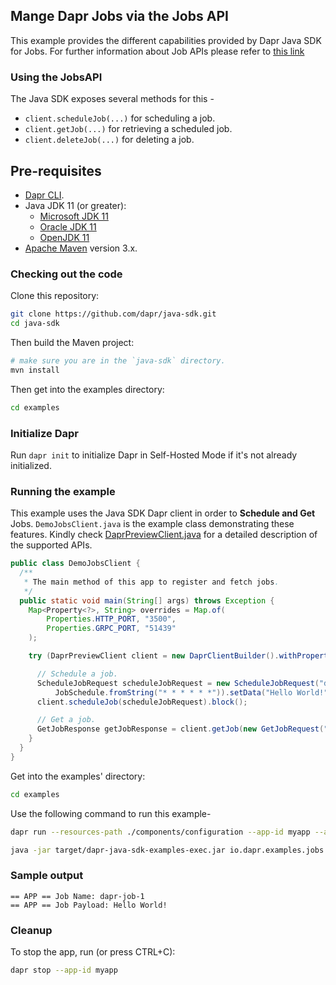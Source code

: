 ## Mange Dapr Jobs via the Jobs API

This example provides the different capabilities provided by Dapr Java SDK for Jobs. For further information about Job APIs please refer to [this link](https://docs.dapr.io/developing-applications/building-blocks/jobs/jobs-overview/)

### Using the JobsAPI

The Java SDK exposes several methods for this -
* `client.scheduleJob(...)` for scheduling a job.
* `client.getJob(...)` for retrieving a scheduled job.
* `client.deleteJob(...)` for deleting a job.

## Pre-requisites

* [Dapr CLI](https://docs.dapr.io/getting-started/install-dapr-cli/).
* Java JDK 11 (or greater):
    * [Microsoft JDK 11](https://docs.microsoft.com/en-us/java/openjdk/download#openjdk-11)
    * [Oracle JDK 11](https://www.oracle.com/technetwork/java/javase/downloads/index.html#JDK11)
    * [OpenJDK 11](https://jdk.java.net/11/)
* [Apache Maven](https://maven.apache.org/install.html) version 3.x.

### Checking out the code

Clone this repository:

```sh
git clone https://github.com/dapr/java-sdk.git
cd java-sdk
```

Then build the Maven project:

```sh
# make sure you are in the `java-sdk` directory.
mvn install
```

Then get into the examples directory:

```sh
cd examples
```

### Initialize Dapr

Run `dapr init` to initialize Dapr in Self-Hosted Mode if it's not already initialized.

### Running the example

This example uses the Java SDK Dapr client in order to **Schedule and Get** Jobs.
`DemoJobsClient.java` is the example class demonstrating these features.
Kindly check [DaprPreviewClient.java](https://github.com/dapr/java-sdk/blob/master/sdk/src/main/java/io/dapr/client/DaprPreviewClient.java) for a detailed description of the supported APIs.

```java
public class DemoJobsClient {
  /**
   * The main method of this app to register and fetch jobs.
   */
  public static void main(String[] args) throws Exception {
    Map<Property<?>, String> overrides = Map.of(
        Properties.HTTP_PORT, "3500",
        Properties.GRPC_PORT, "51439"
    );

    try (DaprPreviewClient client = new DaprClientBuilder().withPropertyOverrides(overrides).buildPreviewClient()) {

      // Schedule a job.
      ScheduleJobRequest scheduleJobRequest = new ScheduleJobRequest("dapr-job-1",
          JobSchedule.fromString("* * * * * *")).setData("Hello World!".getBytes());
      client.scheduleJob(scheduleJobRequest).block();

      // Get a job.
      GetJobResponse getJobResponse = client.getJob(new GetJobRequest("dapr-job-1")).block();
    }
  }
}
```

Get into the examples' directory:
```sh
cd examples
```

Use the following command to run this example-

<!-- STEP
name: Run Demo Jobs Client example
expected_stdout_lines:
  - "== APP == Job Name: dapr-job-1"
  - "== APP == Job Payload: Hello World!"
background: true
output_match_mode: substring
sleep: 10
-->

```bash
dapr run --resources-path ./components/configuration --app-id myapp --app-port 8080 --dapr-http-port 3500 --dapr-grpc-port 51439  --log-level debug -- java -jar target/dapr-java-sdk-examples-exec.jar io.dapr.examples.jobs.DemoJobsSpringApplication
```

```bash
java -jar target/dapr-java-sdk-examples-exec.jar io.dapr.examples.jobs.DemoJobsClient
```

<!-- END_STEP -->

### Sample output
```
== APP == Job Name: dapr-job-1
== APP == Job Payload: Hello World!
```
### Cleanup

To stop the app, run (or press CTRL+C):

<!-- STEP
name: Cleanup
-->

```bash
dapr stop --app-id myapp
```

<!-- END_STEP -->

